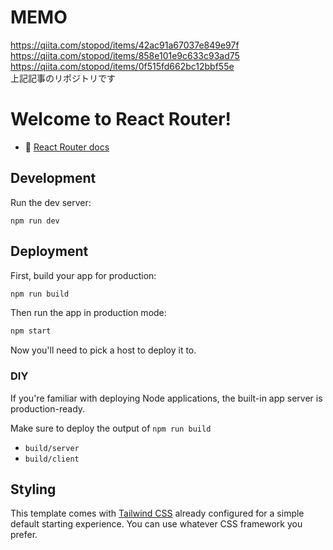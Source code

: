 # MEMO
https://qiita.com/stopod/items/42ac91a67037e849e97f  
https://qiita.com/stopod/items/858e101e9c633c93ad75  
https://qiita.com/stopod/items/0f515fd662bc12bbf55e  
上記記事のリポジトリです

# Welcome to React Router!

- 📖 [React Router docs](https://reactrouter.com/dev)

## Development

Run the dev server:

```shellscript
npm run dev
```

## Deployment

First, build your app for production:

```sh
npm run build
```

Then run the app in production mode:

```sh
npm start
```

Now you'll need to pick a host to deploy it to.

### DIY

If you're familiar with deploying Node applications, the built-in app server is production-ready.

Make sure to deploy the output of `npm run build`

- `build/server`
- `build/client`

## Styling

This template comes with [Tailwind CSS](https://tailwindcss.com/) already configured for a simple default starting experience. You can use whatever CSS framework you prefer.
